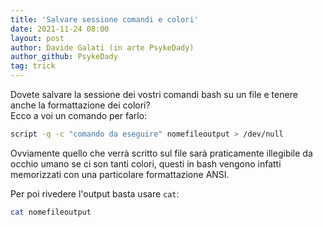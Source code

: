 ```yaml
---
title: 'Salvare sessione comandi e colori'
date: 2021-11-24 08:00
layout: post
author: Davide Galati (in arte PsykeDady)
author_github: PsykeDady
tag: trick
---
```


Dovete salvare la sessione dei vostri comandi bash su un file e tenere anche la formattazione dei colori?  
Ecco a voi un comando per farlo:  
```bash
script -q -c "comando da eseguire" nomefileoutput > /dev/null
```


Ovviamente quello che verrà scritto sul file sarà praticamente illegibile da occhio umano se ci son tanti colori, questi in bash vengono infatti memorizzati con una particolare formattazione ANSI.

Per poi rivedere l'output basta usare `cat`: 
```bash
cat nomefileoutput
```

